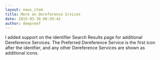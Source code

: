 ```yaml
---
layout: news_item
title: More on Dereference Srvices
date: 2015-03-30 06:59:42
author: deepreef
---
```


I added support on the identifier Search Results page for additional Dereference Services. The Preferred Dereference Service is the first icon after the identfier, and any other Dereference Services are shown as additional icons.
